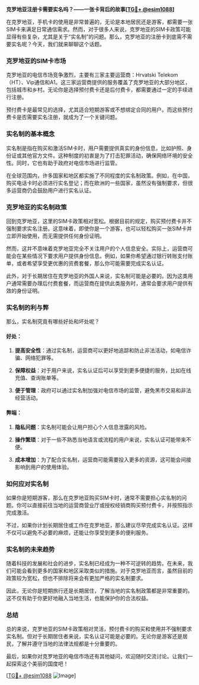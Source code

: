 **克罗地亚注册卡需要实名吗？——一张卡背后的故事[[TG💪+ @esim1088](https://t.me/s/esim1088)]**

在克罗地亚，手机卡的使用是非常普遍的，无论是本地居民还是游客，都需要一张SIM卡来满足日常通信需求。然而，对于很多人来说，克罗地亚的SIM卡政策可能显得有些复杂，尤其是关于“实名制”的问题。那么，克罗地亚的注册卡到底需不需要实名呢？今天，我们就来聊聊这个话题。

### 克罗地亚的SIM卡市场

克罗地亚的电信市场竞争激烈，主要有三家主要运营商：Hrvatski Telekom（HT）、Vip通信和A1。这三家运营商提供的服务覆盖了克罗地亚的大部分地区，包括城市和乡村。无论你是选择预付费卡还是后付费卡，都需要通过一定的手续进行注册。

预付费卡是最常见的选择，尤其适合短期游客或不想绑定合同的用户。而这些预付费卡是否需要实名注册，就成为了一个关键问题。

### 实名制的基本概念

实名制是指在购买和激活SIM卡时，用户需要提供真实的身份信息，比如护照、身份证或其他官方文件。这种制度的初衷是为了打击犯罪活动，确保网络环境的安全性。同时，它也有助于政府对电信市场进行监管。

在全球范围内，许多国家和地区都实施了不同程度的实名制政策。例如，在中国，购买电话卡时必须进行实名登记；而在欧洲的一些国家，虽然没有强制要求，但很多运营商仍会鼓励用户进行实名认证。

### 克罗地亚的实名制政策

回到克罗地亚，这里的SIM卡政策相对宽松。根据目前的规定，购买预付费卡并不强制要求实名注册。这意味着，即使你是一个游客，也可以轻松购买一张SIM卡并立即开始使用，而无需提供任何身份证明。

然而，这并不意味着克罗地亚完全不关注用户的个人信息安全。实际上，运营商可能会在某些情况下要求用户提供身份信息。例如，如果你希望通过银行转账支付账单，或者希望享受更优惠的资费套餐，那么你可能需要完成实名认证。

此外，对于长期居住在克罗地亚的外国人来说，实名制可能是必要的。因为这类用户通常需要办理后付费套餐，而运营商在提供此类服务时，通常会要求用户提供有效的身份证明。

### 实名制的利与弊

那么，实名制究竟有哪些好处和坏处呢？

#### 好处：

1. **提高安全性**：通过实名制，运营商可以更好地追踪和防止非法活动，如电信诈骗、网络犯罪等。
   
2. **保障权益**：对于用户来说，实名认证后可以享受到更多便捷的服务，比如在线充值、查询账单等。

3. **便于管理**：政府可以通过实名制加强对电信市场的监管，避免黑市交易和非法经营活动。

#### 弊端：

1. **隐私问题**：实名制可能会让用户担心个人信息泄露的风险。

2. **操作繁琐**：对于一些不熟悉当地语言或流程的用户来说，实名认证可能带来不便。

3. **成本增加**：为了配合实名制，运营商可能需要投入更多的资源，这可能会间接影响到用户的使用体验。

### 如何应对实名制

如果你是短期游客，那么在克罗地亚购买SIM卡时，通常不需要担心实名制的问题。你可以直接前往当地的运营商营业厅或授权经销商购买预付费卡，并按照指示完成激活。

不过，如果你计划长期居住或工作在克罗地亚，那么建议尽早完成实名认证。这样不仅可以避免不必要的麻烦，还能让你享受到更多的便利服务。

### 实名制的未来趋势

随着科技的发展和社会的进步，实名制已经成为一种不可逆转的趋势。在未来，我们可能会看到更多的国家和地区采取类似的措施。对于克罗地亚而言，虽然目前的政策较为宽松，但也不排除将来会有更加严格的实名制要求。

因此，无论你是短期旅行还是长期居住，了解当地的实名制政策都是非常重要的。这不仅有助于你更好地融入当地生活，也能保护你的合法权益。

### 总结

总的来说，克罗地亚的SIM卡政策相对灵活，预付费卡的购买和使用并不强制要求实名制。但对于长期居住者来说，实名认证可能是必要的。无论你是游客还是居民，了解并遵守当地的法律法规都是十分重要的。

最后，如果你对克罗地亚的电信市场还有其他疑问，欢迎随时交流讨论。让我们一起探索这个美丽的国度吧！

[[TG💪+ @esim1088](https://t.me/s/esim1088) ![Image](https://i.postimg.cc/4NQfJmqS/Snipaste-2025-05-13-00-14-12.png)]